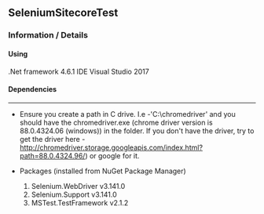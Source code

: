 ## SeleniumSitecoreTest

### Information / Details

#### Using

.Net framework 4.6.1
IDE Visual Studio 2017

#### Dependencies 
----------------------------------------------------------

* Ensure you create a path in C drive. I.e -'C:\chromedriver' and you should have the chromedriver.exe (chrome driver version is 88.0.4324.06 (windows)) in the folder. If you don't have the driver, try to get the driver here - http://chromedriver.storage.googleapis.com/index.html?path=88.0.4324.96/) or google for it.

* Packages (installed from NuGet Package Manager)

	1. Selenium.WebDriver v3.141.0
	2. Selenium.Support v3.141.0
	3. MSTest.TestFramework v2.1.2
